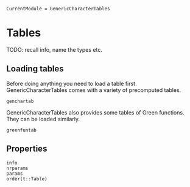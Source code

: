 ```@meta
CurrentModule = GenericCharacterTables
```

# Tables

TODO: recall info, name the types etc.

## Loading tables

Before doing anything you need to load a table first. GenericCharacterTables comes with a variety of precomputed tables.

```@docs
genchartab
```

GenericCharacterTables also provides some tables of Green functions. They can be loaded similarly.

```@docs
greenfuntab
```

## Properties

```@docs
info
nrparams
params
order(t::Table)
```


